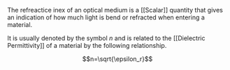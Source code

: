 The refreactice inex of an optical medium is a [[Scalar]] quantity that gives an indication of how much light is bend or refracted when entering a material.

It is usually denoted by the symbol $n$ and is related to the [[Dielectric Permittivity]] of a material by the following relationship.

$$n=\sqrt{\epsilon_r}$$

